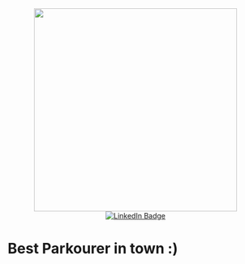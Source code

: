 <div id="header" align="center">
<img src="https://media3.giphy.com/media/MeJgB3yMMwIaHmKD4z/giphy.gif?cid=ecf05e47ee0bc80egnmn3ve8ppbisy9usy9zis4egbxex61j&ep=v1_gifs_search&rid=giphy.gif&ct=g" width="400"/>
</div>

<div id="badges" align="center">
  <a href="https://www.linkedin.com/in/davide-manzella-37416b223/">
    <img src="https://img.shields.io/badge/LinkedIn-blue?style=for-the-badge&logo=linkedin&logoColor=white" alt="LinkedIn Badge"/>
  </a>
</div>


<h1>Best Parkourer in town :) </h1>
